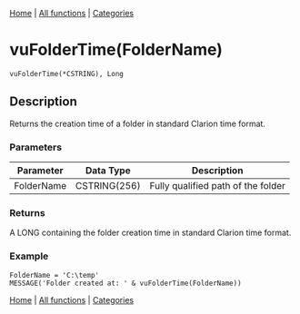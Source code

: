 [Home](../index.md) | [All functions](../all-functions.md) | [Categories](../categories/index.md)

# vuFolderTime(FolderName)

```Prototype
vuFolderTime(*CSTRING), Long
```


## Description
Returns the creation time of a folder in standard Clarion time format.

### Parameters

| Parameter  | Data Type    | Description                         |
|------------|--------------|-------------------------------------|
| FolderName | CSTRING(256) | Fully qualified path of the folder  |

### Returns
A LONG containing the folder creation time in standard Clarion time format.

### Example

```Clarion
FolderName = 'C:\temp'
MESSAGE('Folder created at: ' & vuFolderTime(FolderName))
```

[Home](../index.md) | [All functions](../all-functions.md) | [Categories](../categories/index.md)
